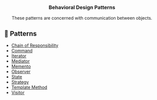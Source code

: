 <p align="center">
  <h3 align="center">Behavioral Design Patterns</h3>

  <p align="center">
    These patterns are concerned with communication between objects.
  </p>
</p>

## 🔗 Patterns

- [Chain of Responsibility](https://github.com/cnnor/design-patterns-ts/blob/main/src/behavioral/ChainOfResponsibility.ts)
- [Command](https://github.com/cnnor/design-patterns-ts/blob/main/src/behavioral/Command.ts)
- [Iterator](https://github.com/cnnor/design-patterns-ts/blob/main/src/behavioral/Iterator.ts)
- [Mediator](https://github.com/cnnor/design-patterns-ts/blob/main/src/behavioral/Mediator.ts)
- [Memento](https://github.com/cnnor/design-patterns-ts/blob/main/src/behavioral/Memento.ts)
- [Observer](https://github.com/cnnor/design-patterns-ts/blob/main/src/behavioral/Observer.ts)
- [State](https://github.com/cnnor/design-patterns-ts/blob/main/src/behavioral/State.ts)
- [Strategy](https://github.com/cnnor/design-patterns-ts/blob/main/src/behavioral/Strategy.ts)
- [Template Method](https://github.com/cnnor/design-patterns-ts/blob/main/src/behavioral/TemplateMethod.ts)
- [Visitor](https://github.com/cnnor/design-patterns-ts/blob/main/src/behavioral/Visitor.ts)
